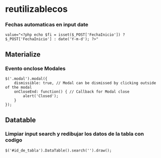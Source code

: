 # reutilizablecos

### Fechas automaticas en input date

```
value="<?php echo $fi = isset($_POST['FechaInicio']) ? $_POST['FechaInicio'] : date('Y-m-d'); ?>" 
```
## Materialize
### Evento onclose Modales

```
$('.modal').modal({
    dismissible: true, // Modal can be dismissed by clicking outside of the modal
    onCloseEnd: function() { // Callback for Modal close
        alert('Closed');
    }
});

```

## Datatable

### Limpiar input search y redibujar los datos de la tabla con codigo

```
$('#id_de_tabla').DataTable().search('').draw();
```
